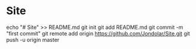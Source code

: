 # Site
echo "# Site" >> README.md
git init
git add README.md
git commit -m "first commit"
git remote add origin https://github.com/Jondolar/Site.git
git push -u origin master
